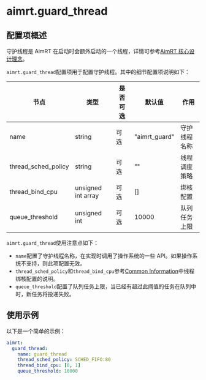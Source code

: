 # aimrt.guard_thread

## 配置项概述

守护线程是 AimRT 在启动时会额外启动的一个线程，详情可参考[AimRT 核心设计理念](../concepts/core_design.md)。


`aimrt.guard_thread`配置项用于配置守护线程。其中的细节配置项说明如下：

| 节点                | 类型          | 是否可选| 默认值 | 作用 |
| ----                | ----          | ----  | ----  | ---- |
| name                | string        | 可选  | "aimrt_guard"    | 守护线程名称 |
| thread_sched_policy | string        | 可选  | ""    | 线程调度策略 |
| thread_bind_cpu     | unsigned int array | 可选 | [] | 绑核配置 |
| queue_threshold     | unsigned int       | 可选  | 10000 | 队列任务上限 |

`aimrt.guard_thread`使用注意点如下：
- `name`配置了守护线程名称，在实现时调用了操作系统的一些 API。如果操作系统不支持，则此项配置无效。
- `thread_sched_policy`和`thread_bind_cpu`参考[Common Information](./common.md)中线程绑核配置的说明。
- `queue_threshold`配置了队列任务上限，当已经有超过此阈值的任务在队列中时，新任务将投递失败。


## 使用示例

以下是一个简单的示例：
```yaml
aimrt:
  guard_thread:
    name: guard_thread
    thread_sched_policy: SCHED_FIFO:80
    thread_bind_cpu: [0, 1]
    queue_threshold: 10000
```
